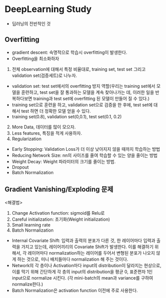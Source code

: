 # DeepLearning Study
- 딥러닝의 전반적인 것


## Overfitting
- gradient descent: 숙명적으로 학습시 overfitting이 발생한다.
- Overfitting을 최소화하자
1. 전체 observation에 대해서 특정 비율대로, training set, test set 그리고 validation set(검증세트)로 나누자.
- validation set: test set에서의 overfitting 방지 역할(우리는 training set에서 모델을 훈련하고, test set을 잘 통과하는 모델을 계속 찾아나가는 데, 이러한 일을 반복하다보면 training과 test set에 overfitting 된 모델이 만들어 질 수 있다.)
- training set으로 훈련을 하고, validation set으로 검증을 한 후에, test set에 대해서 test 하면 더 정확한 모델 얻을 수 있다.
- training set(0.8), validation set(0,0.1), test set(0.1, 0.2)

2. More Data, 데이터를 많이 모으자.
3. Less features, 특징을 적게 사용하자.
4. Regularization
- Early Stopping: Validation Loss가 더 이상 낮아지지 않을 때까지 학습하는 방법
- Reducing Network Size: nn의 사이즈를 줄여 학습할 수 있는 양을 줄이는 방법
- Weight Decay: Weight 파라미터의 크기를 줄이는 방법.
- Dropout
- Batch Normalization


## Gradient Vanishing/Exploding 문제
<해결법>
1. Change Activation function: sigmoid를 Relu로
2. Careful initialization: 초기화(Weight initialization) 
3. Small learning rate
4. Batch Normalization
- Internal Covariate Shift: 입력과 출력의 분포가 다른 것, 한 레이어마다 입력과 출력을 가지고 있는데, 레이어끼리의 Covariate Shift가 발생한다. 이를 해결하기 위해서, 각 레이어마다 normalization하는 레이어를 두어서 변형된 분포가 나오지 않게 하는 것으로, 미니 배치들마다 normalization 해 주는 것이다.
- Network의 각 층이나 Activation마다 input의 distribution이 달라지는 현상으로, 이를 막기 위해 간단하게 각 층의 input의 distribution을 평균 0, 표준편차 1인 input으로 normalize 시킨다. (각 mini-batch의 mean과 variance를 구하여 normalize한다.)
- Batch Normalization은 activation function 이전에 주로 사용한다.
